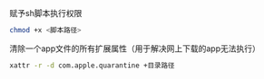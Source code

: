 赋予sh脚本执行权限
```bash
chmod +x <脚本路径>
```
清除一个app文件的所有扩展属性（用于解决网上下载的app无法执行）
```bash
xattr -r -d com.apple.quarantine +目录路径
```

